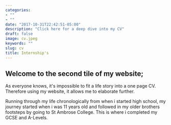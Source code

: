 ```yaml
---
categories:
- ""
- ""
date: "2017-10-31T22:42:51-05:00"
description: "Click here for a deep dive into my CV"
draft: false
image: cv.jpeg
keywords: ""
slug: cv
title: Internship's
---
```


## **Welcome to the second tile of my website;**

As everyone knows, it's impossible to fit a life story into a one page CV. Therefore using my website, it allows me to elaborate further.

Running through my life chronologically from when i started high school, my journey started when i was 11 years old and followed in my older brothers footsteps by going to St Ambrose College. This is where i completed my GCSE and A-Levels.
